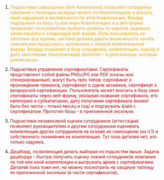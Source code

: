 1. <span style="color: orange">Подсистема самооценки (Self-Assessment) позволяет сотруднику компании с помощью визарда пройти по Компетенциям и
указать своё ощущение в экспертности по этой Компетенции. Визард подгружает из базы ту или иную Компетенцию и в
веб-форме предлагает пользователю выбрать уровень из заранее заданных, затем перейти к следующей веб-форме. Если
пользователь не заполнил все оценки, система должна давать возможность начать сначала или продолжить заполнение с
первой незаполненной формы. Визард сохраняет в базу сотрудника, компетенцию, оценку и дату заполнения.
Наколеночный прототип – в репозитории, который указан выше.</span>

2. <span style="color: red">Подсистема управления сертификатами. Сертификаты представляют собой файлы PNG/JPG или PDF (сканы или сгенерированные),
могут быть трёх типов: сертификат о прохождении тренинга, сертификат о сдаче экзамена, сертификат о вендорской
сертификации. Пользователь может вносить в базу свои сертификаты через веб-форму, указывая название сертификата,
его категорию и субкатегорию, дату получения сертификата (может быть без числа – только месяц и год) и подгружать
файл с сертификатом. Прототип базы – в приложенной эксельке.</span>


3. <span style="color: red">Подсистема независимой оценки сотрудников (аттестации) позволяет руководителям и другим сотрудникам оценивать
компетенции других сотрудников на основе их самооценки (из п.1) и собственного понимания их компетенции.
Тут пока деталей нет, это только задумка.</span>

4. <span style="color: red">Дашборд, позволяющий делать выборки из подсистем выше. Задача дашборда – быстро получить оценку знаний сотрудников
компании по той или иной компетенции и выгружать архив с сертификатами. Деталей пока тоже нет, но можно посмотреть
на сводную таблицу из приложенной эксельки (в части сертификатов).</span>